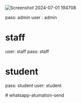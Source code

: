 ![Screenshot 2024-07-01 194708](https://github.com/sajimpk/Student_management_System/assets/68387969/bd41d29d-dc05-47ac-ae46-203948016e3b)

pass: admin
user : admin
# staff
user: staff
pass: staff
# student
pass: student
user: student

#   w h a t s a p p - a t u m a t i o n - s e n d 
 
 
